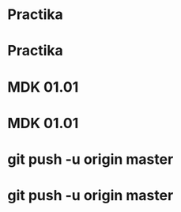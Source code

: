 # Practika
# Practika
# MDK 01.01
# MDK 01.01
# git push -u origin master
# git push -u origin master

